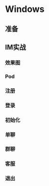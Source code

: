 # Windows

## 准备

## IM实战

### 效果图

### Pod

### 注册

### 登录

### 初始化

### 单聊

### 群聊

### 客服

### 退出

